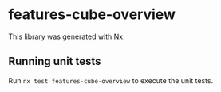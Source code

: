 # features-cube-overview

This library was generated with [Nx](https://nx.dev).

## Running unit tests

Run `nx test features-cube-overview` to execute the unit tests.
